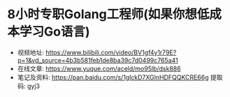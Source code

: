 # 8小时专职Golang工程师(如果你想低成本学习Go语言)

- 视频地址: https://www.bilibili.com/video/BV1gf4y1r79E?p=1&vd_source=4b3b581feb1de8ba39c7d0499c765a41
- 在线文章: https://www.yuque.com/aceld/mo95lb/dsk886
- 笔记及资料: https://pan.baidu.com/s/1glckD7XGInHDFQQKCRE66g 提取码: gyj3